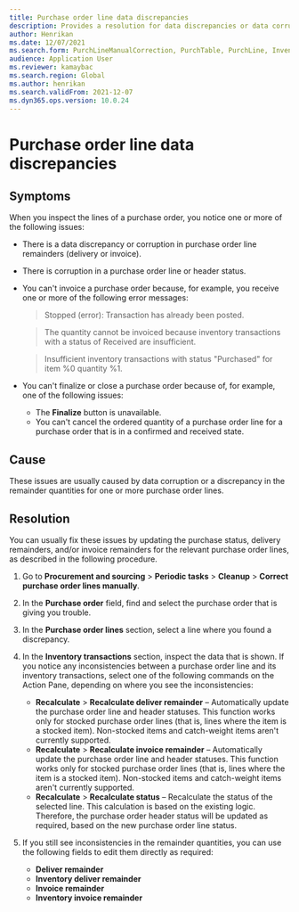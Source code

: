 ```yaml
--- 
title: Purchase order line data discrepancies 
description: Provides a resolution for data discrepancies or data corruption on your purchase order lines.
author: Henrikan 
ms.date: 12/07/2021 
ms.search.form: PurchLineManualCorrection, PurchTable, PurchLine, InventTrans
audience: Application User 
ms.reviewer: kamaybac 
ms.search.region: Global 
ms.author: henrikan 
ms.search.validFrom: 2021-12-07
ms.dyn365.ops.version: 10.0.24 
--- 
```

# Purchase order line data discrepancies

## Symptoms

When you inspect the lines of a purchase order, you notice one or more of the following issues:

- There is a data discrepancy or corruption in purchase order line remainders (delivery or invoice).
- There is corruption in a purchase order line or header status.
- You can't invoice a purchase order because, for example, you receive one or more of the following error messages:

  > Stopped (error): Transaction has already been posted.

  > The quantity cannot be invoiced because inventory transactions with a status of Received are insufficient.

  > Insufficient inventory transactions with status "Purchased" for item %0 quantity %1.

- You can't finalize or close a purchase order because of, for example, one of the following issues:

  - The **Finalize** button is unavailable.
  - You can't cancel the ordered quantity of a purchase order line for a purchase order that is in a confirmed and received state.

## Cause

These issues are usually caused by data corruption or a discrepancy in the remainder quantities for one or more purchase order lines.

## Resolution

You can usually fix these issues by updating the purchase status, delivery remainders, and/or invoice remainders for the relevant purchase order lines, as described in the following procedure.

1. Go to **Procurement and sourcing** > **Periodic tasks** > **Cleanup** > **Correct purchase order lines manually**.
1. In the **Purchase order** field, find and select the purchase order that is giving you trouble.
1. In the **Purchase order lines** section, select a line where you found a discrepancy.
1. In the **Inventory transactions** section, inspect the data that is shown. If you notice any inconsistencies between a purchase order line and its inventory transactions, select one of the following commands on the Action Pane, depending on where you see the inconsistencies:

    - **Recalculate** > **Recalculate deliver remainder** – Automatically update the purchase order line and header statuses. This function works only for stocked purchase order lines (that is, lines where the item is a stocked item). Non-stocked items and catch-weight items aren't currently supported.
    - **Recalculate** > **Recalculate invoice remainder** – Automatically update the purchase order line and header statuses. This function works only for stocked purchase order lines (that is, lines where the item is a stocked item). Non-stocked items and catch-weight items aren't currently supported.
    - **Recalculate** > **Recalculate status** – Recalculate the status of the selected line. This calculation is based on the existing logic. Therefore, the purchase order header status will be updated as required, based on the new purchase order line status.

1. If you still see inconsistencies in the remainder quantities, you can use the following fields to edit them directly as required:

    - **Deliver remainder**
    - **Inventory deliver remainder**
    - **Invoice remainder**
    - **Inventory invoice remainder**
